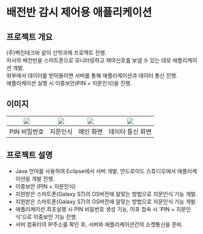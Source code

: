 # 배전반 감시 제어용 애플리케이션
## 프로젝트 개요
(주)벽진테크와 같이 산학과제 프로젝트 진행.   
자사의 배전반을 스마트폰으로 모니터링하고 제어신호를 보낼 수 있는 데모 애플리케이션 개발.   
외부에서 데이터를 받아들이면 서버를 통해 애플리케이션과 데이터 통신 진행.   
애플리케이션 실행 시 이중보안(PIN + 지문인식)을 진행.

## 이미지
| <img src="https://user-images.githubusercontent.com/44526808/103400629-20edf300-4b89-11eb-9c46-8e4c67505451.png"></img> | <img src="https://user-images.githubusercontent.com/44526808/103400641-2ea37880-4b89-11eb-8766-4ceff1ddf221.png"></img> | <img src="https://user-images.githubusercontent.com/44526808/103400650-3a8f3a80-4b89-11eb-922b-faed2b0ed605.png"></img> | <img src="https://user-images.githubusercontent.com/44526808/103400666-467afc80-4b89-11eb-9fc0-2f416dbac582.png"></img> |
|:---:|:---:|:---:|:---:|
| PIN 비밀번호 | 지문인식 | 메인 화면 | 데이터 통신 화면 | 

## 프로젝트 설명
+ Java 언어를 사용하여 Eclipse에서 서버 개발, 안드로이드 스튜디오에서 애플리케이션을 개발 진행.
+ 이중보안 (PIN + 지문인식)
 + 지원받은 스마트폰(Galaxy S7)의 OS버전에 알맞는 방법으로 지문인식 기능 개발.
+ 지원받은 스마트폰(Galaxy S7)의 OS버전에 알맞는 방법으로 지문인식 기능 개발.
+ 애플리케이션 최초실행 시 PIN 비밀번호 생성 기능, 이후 접속 시 'PIN + 지문인식'으로 이중보안 기능 진행.
+ 서버 컴퓨터의 IP주소를 확인 후, 서버와 애플리케이션간의 소켓통신을 준비.

